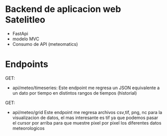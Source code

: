 # Backend de aplicacion web Satelitleo

- FastApi
- modelo MVC
- Consumo de API (meteomatics)

# Endpoints

GET:
- api/meteo/timeseries:
Este endpoint me regresa un JSON equivalente a un dato por tiempo
en distintos rangos de tiempos (historial)

GET:
- api/meteo/grid
Este endpoint me regresa archivos csv,tif, png, nc para la visualizacion
de datos, el mas interesante es tif ya que podemos pasar el cursor por arriba
para que muestre pixel por pixel los diferentes datos meteorologicos
